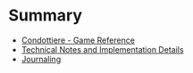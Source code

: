 # Summary

- [Condottiere - Game Reference](./game/landing.md)
- [Technical Notes and Implementation Details](./technical/landing.md)
- [Journaling](./journal/landing.md)